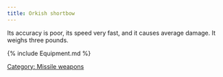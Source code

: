 ```yaml
---
title: Orkish shortbow
---
```


Its accuracy is poor, its speed very fast, and it causes average damage.
It weighs three pounds.

{% include Equipment.md %}

[Category: Missile weapons](Category:_Missile_weapons "wikilink")